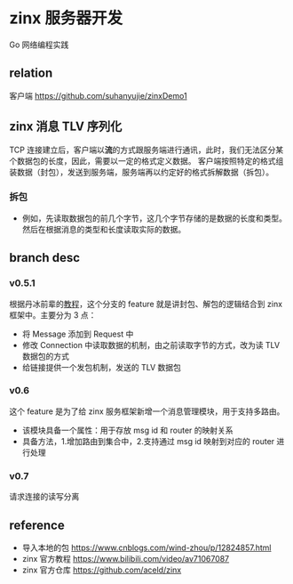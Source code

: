 # zinx 服务器开发
Go 网络编程实践

## relation
客户端 https://github.com/suhanyujie/zinxDemo1

## zinx 消息 TLV 序列化
TCP 连接建立后，客户端以**流**的方式跟服务端进行通讯，此时，我们无法区分某个数据包的长度，因此，需要以一定的格式定义数据。
客户端按照特定的格式组装数据（封包），发送到服务端，服务端再以约定好的格式拆解数据（拆包）。

### 拆包
* 例如，先读取数据包的前几个字节，这几个字节存储的是数据的长度和类型。然后在根据消息的类型和长度读取实际的数据。

## branch desc
### v0.5.1
根据丹冰前辈的[教程](https://www.bilibili.com/video/BV1wE411d7th?p=21)，这个分支的 feature 就是讲封包、解包的逻辑结合到 zinx 框架中。主要分为 3 点：
* 将 Message 添加到 Request 中
* 修改 Connection 中读取数据的机制，由之前读取字节的方式，改为读 TLV 数据包的方式
* 给链接提供一个发包机制，发送的 TLV 数据包

### v0.6
这个 feature 是为了给 zinx 服务框架新增一个消息管理模块，用于支持多路由。
* 该模块具备一个属性：用于存放 msg id 和 router 的映射关系
* 具备方法，1.增加路由到集合中，2.支持通过 msg id 映射到对应的 router 进行处理

### v0.7
请求连接的读写分离

## reference
* 导入本地的包 https://www.cnblogs.com/wind-zhou/p/12824857.html
* zinx 官方教程 https://www.bilibili.com/video/av71067087
* zinx 官方仓库 https://github.com/aceld/zinx
